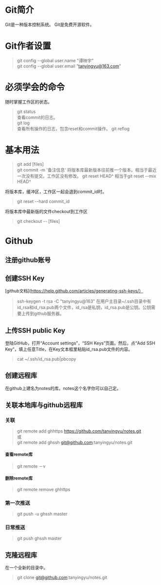 # Git简介
Git是一种版本控制系统。
Git是免费开源软件。

# Git作者设置
>git config --global user.name "谭映宇"  
>git config --global user.email "tanyingyu@163.com"

# 必须学会的命令
随时掌握工作区的状态。
>git status  
查看commit的日志。  
>git log  
查看所有操作的日志，包含reset和commit操作。
>git reflog

# 基本用法
>git add [files]  
>git commit -m '备注信息'
将版本库最新版本往前推一个版本。相当于最近一次没有提交。工作区没有修改。
>git reset HEAD^
相当于git reset --mix HEAD^

将版本库，缓冲区，工作区一起会退到commit_id时。
>git reset --hard commit_id 

将版本库中最新版的文件checkout到工作区
>git checkout -- [files]

# Github
## 注册github账号

## 创建SSH Key
[github文档](https://help.github.com/articles/generating-ssh-keys/）
>ssh-keygen -t rsa -C "tanyingyu@163"
在用户主目录~/.ssh目录中有id_rsa和id_rsa.pub两个文件，id_rsa是私钥，id_rsa.pub是公钥。公钥需要上传到github服务器。

## 上传SSH public Key
登陆GitHub，打开“Account settings”，“SSH Keys”页面。然后，点“Add SSH Key”，填上任意Title，在Key文本框里粘贴id_rsa.pub文件的内容。
>cat ~/.ssh/id_rsa.pub|pbcopy

## 创建远程库
在github上建名为notes的库。notes这个名字你可以自己定。

## 关联本地库与github远程库  
### 关联  
>git remote add ghhttps https://github.com/tanyingyu/notes.git  
或  
>git remote add ghssh git@github.com:tanyingyu/notes.git  
#### 查看remote库  
>git remote －v  
#### 删除remote库  
>git remote remove ghhttps  
### 第一次推送  
>git push -u ghssh master  
### 日常推送  
>git push ghssh master  

## 克隆远程库
在一个全新的目录中。
>git clone git@github.com:tanyingyu/notes.git  

